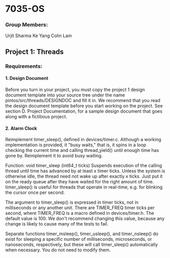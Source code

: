 # 7035-OS

### Group Members:
Urjit Sharma
Ke Yang
Colin Lam

## Project 1: Threads

### Requirements: 

#### 1. Design Document
Before you turn in your project, you must copy the project 1 design document template into your source tree under the name pintos/src/threads/DESIGNDOC and fill it in. We recommend that you read the design document template before you start working on the project. See section D. Project Documentation, for a sample design document that goes along with a fictitious project.


#### 2. Alarm Clock
Reimplement timer_sleep(), defined in devices/timer.c. Although a working implementation is provided, it "busy waits," that is, it spins in a loop checking the current time and calling thread_yield() until enough time has gone by. Reimplement it to avoid busy waiting.


Function: void timer_sleep (int64_t ticks)
Suspends execution of the calling thread until time has advanced by at least x timer ticks. Unless the system is otherwise idle, the thread need not wake up after exactly x ticks. Just put it on the ready queue after they have waited for the right amount of time.
timer_sleep() is useful for threads that operate in real-time, e.g. for blinking the cursor once per second.

The argument to timer_sleep() is expressed in timer ticks, not in milliseconds or any another unit. There are TIMER_FREQ timer ticks per second, where TIMER_FREQ is a macro defined in devices/timer.h. The default value is 100. We don't recommend changing this value, because any change is likely to cause many of the tests to fail.

Separate functions timer_msleep(), timer_usleep(), and timer_nsleep() do exist for sleeping a specific number of milliseconds, microseconds, or nanoseconds, respectively, but these will call timer_sleep() automatically when necessary. You do not need to modify them.
